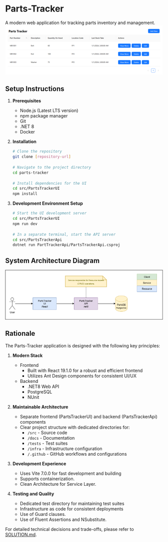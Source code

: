 # Parts-Tracker
A modern web application for tracking parts inventory and management.
![Parts Tracker UI Home Screen.png](docs/Parts%20Tracker%20UI%20Home%20Screen.png)

## Setup Instructions
1. **Prerequisites**
    - Node.js (Latest LTS version)
    - npm package manager
    - Git
    - .NET 8
    - Docker
   

2. **Installation**
   ```bash
   # Clone the repository
   git clone [repository-url]
   
   # Navigate to the project directory
   cd parts-tracker
   
   # Install dependencies for the UI
   cd src/PartsTrackerUI
   npm install
   ```

3. **Development Environment Setup**
   ```bash
   # Start the UI development server
   cd src/PartsTrackerUI
   npm run dev
   
   # In a separate terminal, start the API server
   cd src/PartsTrackerApi
   dotnet run PartTrackerApi/PartsTrackerApi.csproj
   ```


## System Architecture Diagram
![PartsTracker-System Diagram.drawio.png](docs/PartsTracker-System%20Diagram.drawio.png)

## Rationale
The Parts-Tracker application is designed with the following key principles:

1. **Modern Stack**
    - Frontend
        - Built with React 19.1.0 for a robust and efficient frontend
        - Utilizes Ant Design components for consistent UI/UX
    - Backend
        - .NET8 Web API
        - PostgreSQL
        - NUnit 
   

2. **Maintainable Architecture**
    - Separate frontend (PartsTrackerUI) and backend (PartsTrackerApi) components
    - Clear project structure with dedicated directories for:
        - `/src` - Source code
        - `/docs` - Documentation
        - `/tests` - Test suites
        - `/infra` - Infrastructure configuration
        - `/.github` - GitHub workflows and configurations
      

3. **Development Experience**
    - Uses Vite 7.0.0 for fast development and building
    - Supports containerization.
    - Clean Architecture for Service Layer.
   

4. **Testing and Quality**
    - Dedicated test directory for maintaining test suites
    - Infrastructure as code for consistent deployments
    - Use of Guard clauses.
    - Use of Fluent Assertions and NSubstitute.

For detailed technical decisions and trade-offs, please refer to [SOLUTION.md](SOLUTION.md).

